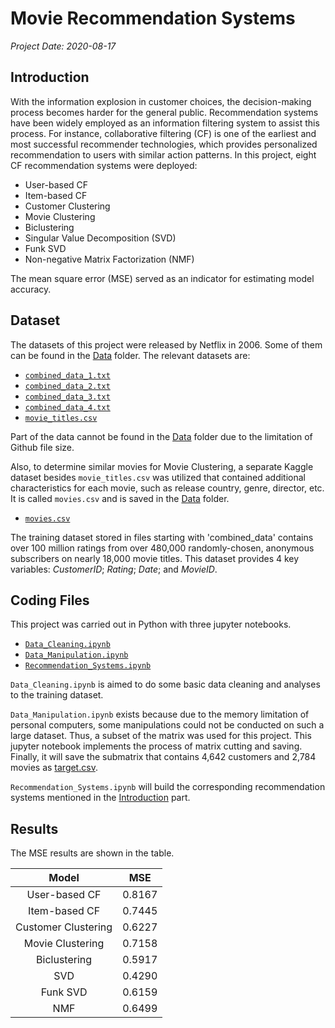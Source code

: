 # Movie Recommendation Systems

*Project Date: 2020-08-17*

## Introduction

With the information explosion in customer choices, the decision-making process becomes harder for the general public. Recommendation systems have been widely employed as an information filtering system to assist this process. For instance, collaborative filtering (CF) is one of the earliest and most successful recommender technologies, which provides personalized recommendation to users with similar action patterns. In this project, eight CF recommendation systems were deployed:

- User-based CF
- Item-based CF
- Customer Clustering 
- Movie Clustering
- Biclustering
- Singular Value Decomposition (SVD)
- Funk SVD
- Non-negative Matrix Factorization (NMF)

The mean square error (MSE) served as an indicator for estimating model accuracy. 

## Dataset

The datasets of this project were released by Netflix in 2006. Some of them can be found in the [Data](./Data) folder. The relevant datasets are:

- [`combined_data_1.txt`](https://www.kaggle.com/netflix-inc/netflix-prize-data)
- [`combined_data_2.txt`](https://www.kaggle.com/netflix-inc/netflix-prize-data)
- [`combined_data_3.txt`](https://www.kaggle.com/netflix-inc/netflix-prize-data)
- [`combined_data_4.txt`](https://www.kaggle.com/netflix-inc/netflix-prize-data)
- [`movie_titles.csv`](./Data/movie_titles.csv)

Part of the data cannot be found in the [Data](./Data) folder due to the limitation of Github file size.

Also, to determine similar movies for Movie Clustering, a separate Kaggle dataset besides `movie_titles.csv` was utilized that contained additional characteristics for each movie, such as release country, genre, director, etc. It is called `movies.csv` and is saved in the [Data](./Data) folder.

- [`movies.csv`](./Data/movies.csv)

The training dataset stored in files starting with 'combined_data' contains over 100 million ratings from over 480,000 randomly-chosen, anonymous subscribers on nearly 18,000 movie titles. This dataset provides 4 key variables: *CustomerID*; *Rating*; *Date*; and *MovieID*.

## Coding Files

This project was carried out in Python with three jupyter notebooks.

- [`Data_Cleaning.ipynb`](./Data_Cleaning.ipynb)
- [`Data_Manipulation.ipynb`](./Data_Manipulation.ipynb)
- [`Recommendation_Systems.ipynb`](./Recommendation_Systems.ipynb)

`Data_Cleaning.ipynb` is aimed to do some basic data cleaning and analyses to the training dataset. 

`Data_Manipulation.ipynb` exists because due to the memory limitation of personal computers, some manipulations could not be conducted on such a large dataset. Thus, a subset of the matrix was used for this project. This jupyter notebook implements the process of matrix cutting and saving. Finally, it will save the submatrix that contains 4,642 customers and 2,784 movies as [target.csv](./Data/target.csv).

`Recommendation_Systems.ipynb` will build the corresponding recommendation systems mentioned in the [Introduction](https://github.com/Mingxuan-Yang/Movie-Recommendation-Systems#introduction) part.

## Results

The MSE results are shown in the table.

|Model|MSE|
|:---:|:-:|
|User-based CF|0.8167|
|Item-based CF|0.7445|
|Customer Clustering|0.6227|
|Movie Clustering|0.7158|
|Biclustering|0.5917|
|SVD|0.4290|
|Funk SVD|0.6159|
|NMF|0.6499|